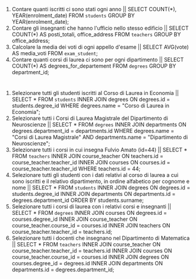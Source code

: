 1. Contare quanti iscritti ci sono stati ogni anno || SELECT COUNT(*), YEAR(enrolment_date) FROM `students` GROUP BY YEAR(enrolment_date);
1. Contare gli insegnanti che hanno l'ufficio nello stesso edificio || SELECT COUNT(*) AS posti_totali, office_address FROM `teachers` GROUP BY office_address;
1. Calcolare la media dei voti di ogni appello d'esame || SELECT AVG(vote) AS media_voti FROM `exam_student`;
1. Contare quanti corsi di laurea ci sono per ogni dipartimento || SELECT COUNT(*) AS degrees_for_departement FROM `degrees` GROUP BY department_id;

#
1. Selezionare tutti gli studenti iscritti al Corso di Laurea in Economia || SELECT * FROM `students` INNER JOIN degrees ON degrees.id = students.degree_id WHERE degrees.name = "Corso di Laurea in Economia";
1. Selezionare tutti i Corsi di Laurea Magistrale del Dipartimento di
Neuroscienze || SELECT * FROM `degrees` INNER JOIN departments ON degrees.department_id = departments.id WHERE degrees.name = "Corsi di Laurea Magistrale" AND departments.name = "Dipartimento di Neuroscienze";
1. Selezionare tutti i corsi in cui insegna Fulvio Amato (id=44) || SELECT * FROM `teachers` INNER JOIN course_teacher ON teachers.id = course_teacher.teacher_id INNER JOIN courses ON courses.id = course_teacher.teacher_id WHERE teachers.id = 44;
1. Selezionare tutti gli studenti con i dati relativi al corso di laurea a cui
sono iscritti e il relativo dipartimento, in ordine alfabetico per cognome e
nome || SELECT * FROM `students` INNER JOIN degrees ON degrees.id = students.degree_id INNER JOIN departments ON departments.id = degrees.department_id ORDER BY students.surname;
1.  Selezionare tutti i corsi di laurea con i relativi corsi e insegnanti || SELECT * FROM `degrees` INNER JOIN courses ON degrees.id = courses.degree_id INNER JOIN course_teacher ON course_teacher.course_id = courses.id INNER JOIN teachers ON course_teacher.teacher_id = teachers.id;
1. Selezionare tutti i docenti che insegnano nel Dipartimento di
Matematica || SELECT * FROM `teachers` INNER JOIN course_teacher ON course_teacher.teacher_id = teachers.id INNER JOIN courses ON course_teacher.course_id = courses.id INNER JOIN degrees ON courses.degree_id = degrees.id INNER JOIN departments ON departments.id = degrees.department_id;

